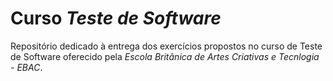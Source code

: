 # Curso *Teste de Software*

Repositório dedicado à entrega dos exercícios propostos no curso de Teste de Software oferecido pela *Escola Britânica de Artes Criativas e Tecnlogia - EBAC*.
